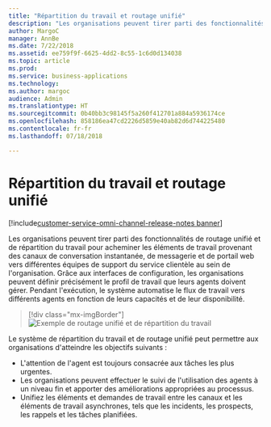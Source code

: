 ```yaml
---
title: "Répartition du travail et routage unifié"
description: "Les organisations peuvent tirer parti des fonctionnalités de répartition du travail et de routage unifié pour acheminer les éléments de travail provenant des canaux de conversation instantanée, de messagerie et de portail web vers différentes équipes de support du service clientèle au sein de l'organisation."
author: MargoC
manager: AnnBe
ms.date: 7/22/2018
ms.assetid: ee759f9f-6625-4dd2-8c55-1c6d0d134038
ms.topic: article
ms.prod: 
ms.service: business-applications
ms.technology: 
ms.author: margoc
audience: Admin
ms.translationtype: HT
ms.sourcegitcommit: 0b40bb3c98145f5a260f412701a884a5936174ce
ms.openlocfilehash: 858186ea47cd2226d5859e40ab82d6d744225480
ms.contentlocale: fr-fr
ms.lasthandoff: 07/18/2018

---
```


#  <a name="unified-routing-and-work-distribution"></a>Répartition du travail et routage unifié 

[!include[customer-service-omni-channel-release-notes banner](../../includes/customer-service-omni-channel-release-notes.md)]



Les organisations peuvent tirer parti des fonctionnalités de routage unifié et de répartition du travail pour acheminer les éléments de travail provenant des canaux de conversation instantanée, de messagerie et de portail web vers différentes équipes de support du service clientèle au sein de l'organisation. Grâce aux interfaces de configuration, les organisations peuvent définir précisément le profil de travail que leurs agents doivent gérer. Pendant l'exécution, le système automatise le flux de travail vers différents agents en fonction de leurs capacités et de leur disponibilité.

> [!div class="mx-imgBorder"]
> ![](media/unified-routing-work-distribution-1.png "Exemple de routage unifié et de répartition du travail")
<!-- picture -->


Le système de répartition du travail et de routage unifié peut permettre aux organisations d'atteindre les objectifs suivants :

-   L'attention de l'agent est toujours consacrée aux tâches les plus urgentes.
-   Les organisations peuvent effectuer le suivi de l'utilisation des agents à un niveau fin et apporter des améliorations appropriées au processus.
-   Unifiez les éléments et demandes de travail entre les canaux et les éléments de travail asynchrones, tels que les incidents, les prospects, les rappels et les tâches planifiées.

